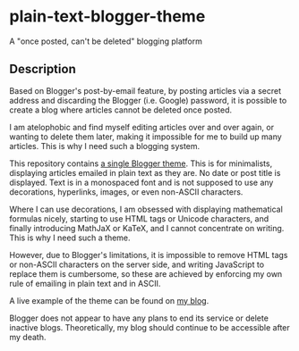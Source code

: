 # plain-text-blogger-theme

A "once posted, can't be deleted" blogging platform

## Description

Based on Blogger's post-by-email feature, by posting articles via a secret address and discarding the Blogger (i.e. Google) password, it is possible to create a blog where articles cannot be deleted once posted.

I am atelophobic and find myself editing articles over and over again, or wanting to delete them later, making it impossible for me to build up many articles.  This is why I need such a blogging system.

This repository contains [a single Blogger theme](theme.xml).  This is for minimalists, displaying articles emailed in plain text as they are.  No date or post title is displayed.  Text is in a monospaced font and is not supposed to use any decorations, hyperlinks, images, or even non-ASCII characters.

Where I can use decorations, I am obsessed with displaying mathematical formulas nicely, starting to use HTML tags or Unicode characters, and finally introducing MathJaX or KaTeX, and I cannot concentrate on writing.  This is why I need such a theme.

However, due to Blogger's limitations, it is impossible to remove HTML tags or non-ASCII characters on the server side, and writing JavaScript to replace them is cumbersome, so these are achieved by enforcing my own rule of emailing in plain text and in ASCII.

A live example of the theme can be found on [my blog](https://yuukikonnobot.blogspot.com/).

Blogger does not appear to have any plans to end its service or delete inactive blogs.  Theoretically, my blog should continue to be accessible after my death.
